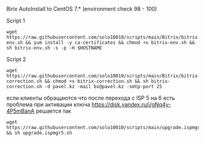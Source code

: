 
Birix AutoInstall to CentOS 7.* (environment check 98 - 100)

Script 1
```
wget https://raw.githubusercontent.com/solo10010/scripts/main/Bitrix/bitrix-env.sh && yum install -y ca-certificates && chmod +x bitrix-env.sh && sh bitrix-env.sh -s -p -H $HOSTNAME
```
Script 2
```
wget https://raw.githubusercontent.com/solo10010/scripts/main/Bitrix/bitrix-correction.sh && chmod +x bitrix-correction.sh && sh bitrix-correction.sh -d pavel.kz -mail bx@pavel.kz -smtp-port 25
```

если клиенты обращаются что после перехода с ISP  5 на 6  есть проблема при активации ключа https://disk.yandex.ru/i/gNq4y-4P5mBanA  решается так
```
wget https://raw.githubusercontent.com/solo10010/scripts/main/upgrade.ispmgr5.sh && sh upgrade.ispmgr5.sh

```

